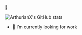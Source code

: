 👋


![ArthurianX's GitHub stats](https://github-readme-stats.vercel.app/api/?username=ArthurianX&show_icons=true&count_private=true&title_color=fff&icon_color=79ff97&text_color=9f9f9f&bg_color=151515)

- 🔭 I’m currently looking for work
